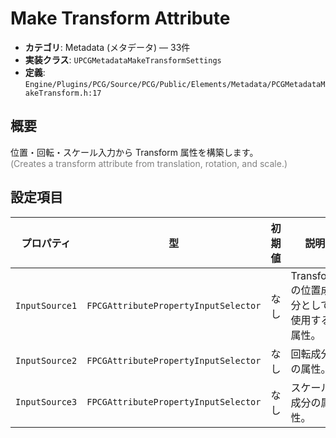 # Make Transform Attribute

- **カテゴリ**: Metadata (メタデータ) — 33件
- **実装クラス**: `UPCGMetadataMakeTransformSettings`
- **定義**: `Engine/Plugins/PCG/Source/PCG/Public/Elements/Metadata/PCGMetadataMakeTransform.h:17`

## 概要

位置・回転・スケール入力から Transform 属性を構築します。<br><span style='color:gray'>(Creates a transform attribute from translation, rotation, and scale.)</span>

## 設定項目


| プロパティ | 型 | 初期値 | 説明 |
| --- | --- | --- | --- |
| `InputSource1` | `FPCGAttributePropertyInputSelector` | なし | Transform の位置成分として使用する属性。 |
| `InputSource2` | `FPCGAttributePropertyInputSelector` | なし | 回転成分の属性。 |
| `InputSource3` | `FPCGAttributePropertyInputSelector` | なし | スケール成分の属性。 |
